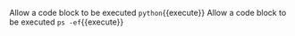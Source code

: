 Allow a code block to be executed `python`{{execute}}
Allow a code block to be executed `ps -ef`{{execute}}